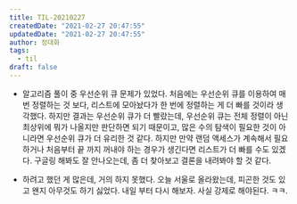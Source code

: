 ```yaml
---
title: TIL-20210227
createdDate: "2021-02-27 20:47:55"
updatedDate: "2021-02-27 20:47:55"
author: 정대화
tags:
  - til
draft: false
---
```


- 알고리즘 풀이 중 우선순위 큐 문제가 있었다. 처음에는 우선순위 큐를 이용하여 매 번 정렬하는 것 보다, 리스트에 모아놨다가 한 번에 정렬하는 게 더 빠를 것이라 생각했다. 하지만 결과는 우선순위 큐가 더 빨랐는데, 우선순위 큐는 전체 정렬이 아닌 최상위에 뭐가 나올지만 판단하면 되기 때문이고, 많은 수의 탐색이 필요한 것이 아니라면 우선순위 큐가 더 유리한 것 같다. 하지만 만약 랜덤 액세스가 계속해서 필요하거나 처음부터 끝 까지 꺼내야 하는 경우가 생긴다면 리스트가 더 빠를 수도 있겠다. 구글링 해봐도 잘 안나오는데, 좀 더 찾아보고 결론을 내려봐야 할 것 같다.

- 하려고 했던 게 많은데, 거의 하지 못했다. 오늘 서울로 올라왔는데, 피곤한 것도 있고 왠지 아무것도 하기 싫었다. 내일 부터 다시 해보자. 사실 강제로 해야된다. ㅋㅋ.
